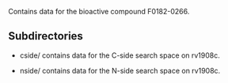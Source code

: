 Contains data for the bioactive compound F0182-0266.

## Subdirectories

- cside/ contains data for the C-side search space on rv1908c.

- nside/ contains data for the N-side search space on rv1908c.

